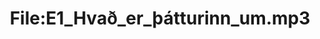 ---
title: File:E1_Hvað_er_þátturinn_um.mp3
recording of: Hvað er þátturinn um?
reading speed: slow
speaker: E
license: CC0
---